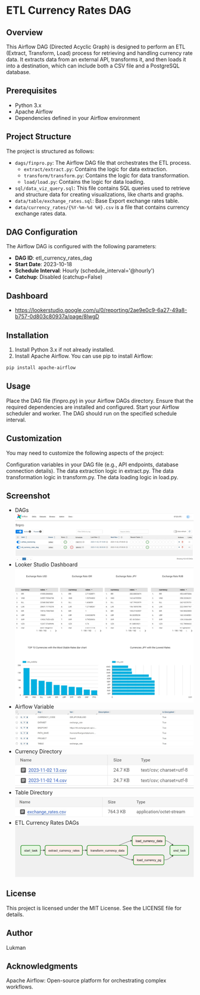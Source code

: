 # ETL Currency Rates DAG

## Overview

This Airflow DAG (Directed Acyclic Graph) is designed to perform an ETL (Extract, Transform, Load) process for retrieving and handling currency rate data. It extracts data from an external API, transforms it, and then loads it into a destination, which can include both a CSV file and a PostgreSQL database.

## Prerequisites

- Python 3.x
- Apache Airflow
- Dependencies defined in your Airflow environment

## Project Structure

The project is structured as follows:

- `dags/finpro.py`: The Airflow DAG file that orchestrates the ETL process.
  - `extract/extract.py`: Contains the logic for data extraction.
  - `transform/transform.py`: Contains the logic for data transformation.
  - `load/load.py`: Contains the logic for data loading.
- `sql/data_viz_query.sql`: This file contains SQL queries used to retrieve and structure data for creating visualizations, like charts and graphs.
- `data/table/exchange_rates.sql`: Base Export exchange rates table.
- `data/currency_rates/{%Y-%m-%d %H}.csv` is a file that contains currency exchange rates data.

## DAG Configuration

The Airflow DAG is configured with the following parameters:

- **DAG ID**: etl_currency_rates_dag
- **Start Date**: 2023-10-18
- **Schedule Interval**: Hourly (schedule_interval='@hourly')
- **Catchup**: Disabled (catchup=False)

## Dashboard
- https://lookerstudio.google.com/u/0/reporting/2ae9e0c9-6a27-49a8-b757-0d803c80937a/page/8lwgD

## Installation

1. Install Python 3.x if not already installed.
2. Install Apache Airflow. You can use pip to install Airflow:

```bash
pip install apache-airflow
```

## Usage
Place the DAG file (finpro.py) in your Airflow DAGs directory.
Ensure that the required dependencies are installed and configured.
Start your Airflow scheduler and worker.
The DAG should run on the specified schedule interval.

## Customization
You may need to customize the following aspects of the project:

Configuration variables in your DAG file (e.g., API endpoints, database connection details).
The data extraction logic in extract.py.
The data transformation logic in transform.py.
The data loading logic in load.py.

## Screenshot
- DAGs
![DAGs Screenshot.](ss/DAGs.jpeg)
- Looker Studio Dashboard
![Looker Studio Dashboard Screenshot.](ss/Looker%20Studio%20Dashboard.jpeg)
- Airflow Variable
![Airflow Variable Screenshot.](ss/airflow_variable.jpeg)
- Currency Directory
![Currency Directory Screenshot.](ss/currency_dir.jpeg)
- Table Directory
![Table Directory Screenshot.](ss/table_dir.jpeg)
- ETL Currency Rates DAGs
![ETL Currency Rates DAGs Screenshot.](ss/etl_currency_rates_dag.jpeg)

## License
This project is licensed under the MIT License. See the LICENSE file for details.

## Author
Lukman

## Acknowledgments
Apache Airflow: Open-source platform for orchestrating complex workflows.
